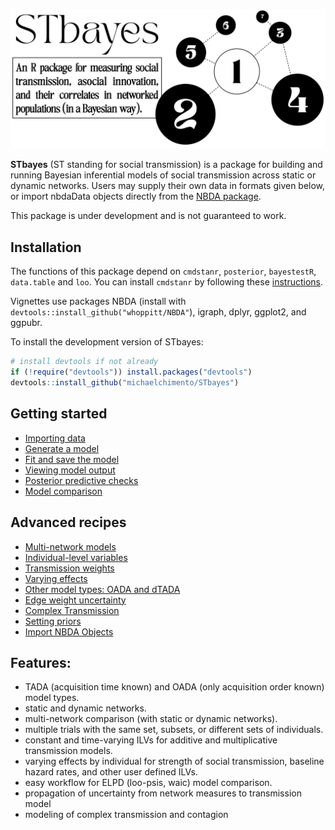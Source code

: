 
![banner](man/figures/stbayes_banner2.png)
<!-- badges: start -->
<!-- badges: end -->

**STbayes** (ST standing for social transmission) is a package for building and running Bayesian inferential models of social transmission across static or dynamic networks. Users may supply their own data in formats given below, or import nbdaData objects directly from the [NBDA package](https://github.com/whoppitt/NBDA).
   
This package is under development and is not guaranteed to work.

## Installation<a name="Installation"></a>

The functions of this package depend on ```cmdstanr```, ```posterior```, ```bayestestR```, ```data.table``` and ```loo```. You can install ```cmdstanr``` by following these [instructions](https://mc-stan.org/cmdstanr/articles/cmdstanr.html).

Vignettes use packages NBDA (install with ```devtools::install_github("whoppitt/NBDA"```), igraph, dplyr, ggplot2, and ggpubr.


To install the development version of STbayes:

``` r
# install devtools if not already
if (!require("devtools")) install.packages("devtools")
devtools::install_github("michaelchimento/STbayes")
```

## Getting started

- [Importing data](https://michaelchimento.github.io/STbayes/articles/getting_started.html#step-1-importing-data)
- [Generate a model](https://michaelchimento.github.io/STbayes/articles/getting_started.html#step-2-generate-a-model)
- [Fit and save the model](https://michaelchimento.github.io/STbayes/articles/getting_started.html#step-3-fit-and-save-the-model)
- [Viewing model output](https://michaelchimento.github.io/STbayes/articles/getting_started.html#step-4-viewing-model-output)
- [Posterior predictive checks](https://michaelchimento.github.io/STbayes/articles/getting_started.html#step-5-posterior-predictive-checks)
- [Model comparison](https://michaelchimento.github.io/STbayes/articles/getting_started.html#step-6-model-comparison)

## Advanced recipes

- [Multi-network models](https://michaelchimento.github.io/STbayes/articles/advanced_recipes.html#multi-network-models)
- [Individual-level variables](https://michaelchimento.github.io/STbayes/articles/advanced_recipes.html#individual-level-variables-ilvs)
- [Transmission weights](https://michaelchimento.github.io/STbayes/articles/advanced_recipes.html#transmission-weights)
- [Varying effects](https://michaelchimento.github.io/STbayes/articles/getting_started.html#varying-effects-by-individual)
- [Other model types: OADA and dTADA](https://michaelchimento.github.io/STbayes/articles/getting_started.html#other-model-types-oada-and-dtada)
- [Edge weight uncertainty](https://michaelchimento.github.io/STbayes/articles/getting_started.html#edge-weight-uncertainty)
- [Complex Transmission](https://michaelchimento.github.io/STbayes/articles/getting_started.html#complex-transmission)
- [Setting priors](https://michaelchimento.github.io/STbayes/articles/advanced_recipes.html#setting-priors)
- [Import NBDA Objects](https://michaelchimento.github.io/STbayes/articles/advanced_recipes.html#import-nbda-data-objects)

## Features:

 - TADA (acquisition time known) and OADA (only acquisition order known) model types.
 - static and dynamic networks.
 - multi-network comparison (with static or dynamic networks).
 - multiple trials with the same set, subsets, or different sets of individuals.
 - constant and time-varying ILVs for additive and multiplicative transmission models.
 - varying effects by individual for strength of social transmission, baseline hazard rates, and other user defined ILVs.
 - easy workflow for ELPD (loo-psis, waic) model comparison.
 - propagation of uncertainty from network measures to transmission model
 - modeling of complex transmission and contagion